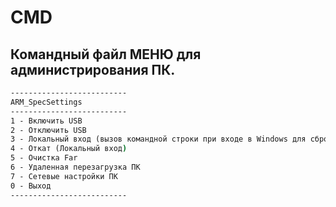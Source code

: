 CMD
======
Командный файл МЕНЮ для администрирования ПК.
-----------------------------------------------
```cmd
--------------------------
ARM_SpecSettings
--------------------------
1 - Включить USB 
2 - Отключить USB
3 - Локальный вход (вызов командной строки при входе в Windows для сброса пароля локального Администратора)
4 - Откат (Локальный вход)
5 - Очистка Far
6 - Удаленная перезагрузка ПК
7 - Сетевые настройки ПК
0 - Выход         
--------------------------
```
